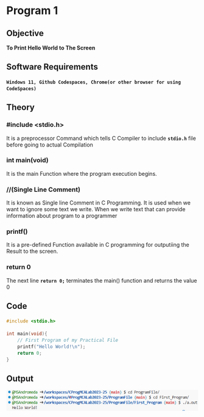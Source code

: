 # Program 1
## Objective
**To Print Hello World to The Screen**

## Software Requirements
**`Windows 11, Github Codespaces, Chrome(or other browser for using CodeSpaces)`**


## Theory

### #include <stdio.h>
It is a preprocessor Command which tells C Compiler to include **`stdio.h`** file before going to actual Compilation

### int main(void)
It is the main Function where the program execution begins.

### //(Single Line Comment)  
It is known as Single line Comment in C Programming. It is used when we want to ignore some text we write. When we write text that can provide information about program to a programmer

### printf()
It is a pre-defined Function available in C programming for outputiing the Result to the screen.

### return 0
The next line **`return 0;`** terminates the main() function and returns the value 0


## Code
```c
#include <stdio.h>

int main(void){
    // First Program of my Practical File 
    printf("Hello World!\n");
    return 0;
}
```

## Output
![HelloWorld Program Output](./FirstProgramOutput.png)